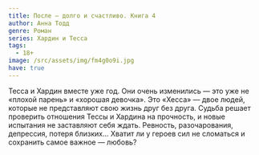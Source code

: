 ```yaml
---
title: После — долго и счастливо. Книга 4
author: Анна Тодд
genre: Роман
series: Хардин и Тесса
tags:
  - 18+
image: /src/assets/img/fm4g0o9i.jpg
have: true
---
```

Тесса и Хардин вместе уже год. Они очень изменились — это уже не «плохой парень» и «хорошая девочка». Это «Хесса» — двое людей, которые не представляют свою жизнь друг без друга. Судьба решает проверить отношения Тессы и Хардина на прочность, и новые испытания не заставляют себя ждать. Ревность, разочарования, депрессия, потеря близких… Хватит ли у героев сил не сломаться и сохранить самое важное — любовь?

